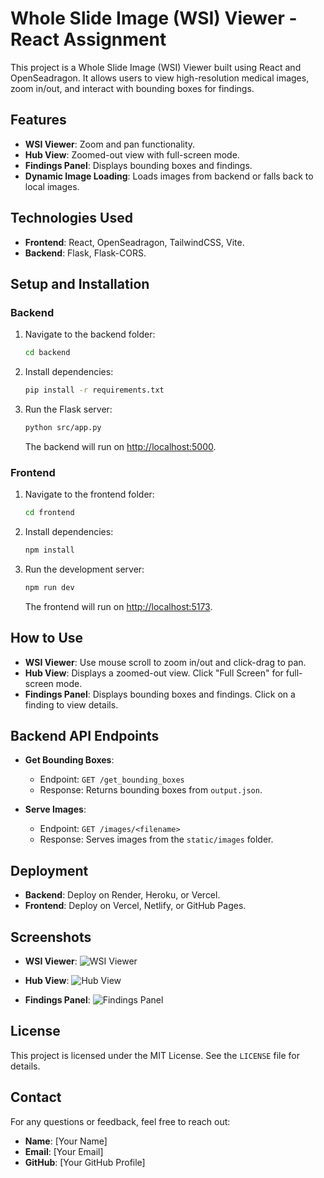 # Whole Slide Image (WSI) Viewer - React Assignment

This project is a Whole Slide Image (WSI) Viewer built using React and OpenSeadragon. It allows users to view high-resolution medical images, zoom in/out, and interact with bounding boxes for findings.

## Features

- **WSI Viewer**: Zoom and pan functionality.
- **Hub View**: Zoomed-out view with full-screen mode.
- **Findings Panel**: Displays bounding boxes and findings.
- **Dynamic Image Loading**: Loads images from backend or falls back to local images.

## Technologies Used

- **Frontend**: React, OpenSeadragon, TailwindCSS, Vite.
- **Backend**: Flask, Flask-CORS.

## Setup and Installation

### Backend

1. Navigate to the backend folder:

    ```bash
    cd backend
    ```

2. Install dependencies:

    ```bash
    pip install -r requirements.txt
    ```

3. Run the Flask server:

    ```bash
    python src/app.py
    ```

    The backend will run on [http://localhost:5000](http://localhost:5000).

### Frontend

1. Navigate to the frontend folder:

    ```bash
    cd frontend
    ```

2. Install dependencies:

    ```bash
    npm install
    ```

3. Run the development server:

    ```bash
    npm run dev
    ```

    The frontend will run on [http://localhost:5173](http://localhost:5173).

## How to Use

- **WSI Viewer**: Use mouse scroll to zoom in/out and click-drag to pan.
- **Hub View**: Displays a zoomed-out view. Click "Full Screen" for full-screen mode.
- **Findings Panel**: Displays bounding boxes and findings. Click on a finding to view details.

## Backend API Endpoints

- **Get Bounding Boxes**:
    - Endpoint: `GET /get_bounding_boxes`
    - Response: Returns bounding boxes from `output.json`.

- **Serve Images**:
    - Endpoint: `GET /images/<filename>`
    - Response: Serves images from the `static/images` folder.

## Deployment

- **Backend**: Deploy on Render, Heroku, or Vercel.
- **Frontend**: Deploy on Vercel, Netlify, or GitHub Pages.

## Screenshots

- **WSI Viewer**:
  ![WSI Viewer](path/to/wsi-viewer-screenshot.png)

- **Hub View**:
  ![Hub View](path/to/hub-view-screenshot.png)

- **Findings Panel**:
  ![Findings Panel](path/to/findings-panel-screenshot.png)

## License

This project is licensed under the MIT License. See the `LICENSE` file for details.

## Contact

For any questions or feedback, feel free to reach out:

- **Name**: [Your Name]
- **Email**: [Your Email]
- **GitHub**: [Your GitHub Profile]

